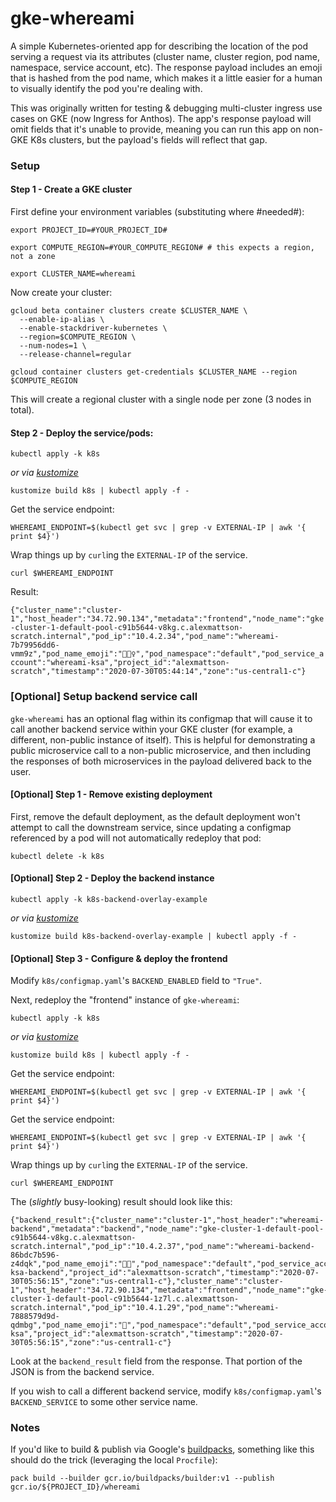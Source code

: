# gke-whereami

A simple Kubernetes-oriented app for describing the location of the pod serving a request via its attributes (cluster name, cluster region, pod name, namespace, service account, etc). The response payload includes an emoji that is hashed from the pod name, which makes it a little easier for a human to visually identify the pod you're dealing with.

This was originally written for testing & debugging multi-cluster ingress use cases on GKE (now Ingress for Anthos). The app's response payload will omit fields that it's unable to provide, meaning you can run this app on non-GKE K8s clusters, but the payload's fields will reflect that gap.

### Setup

#### Step 1 - Create a GKE cluster 

First define your environment variables (substituting where #needed#):

```
export PROJECT_ID=#YOUR_PROJECT_ID#

export COMPUTE_REGION=#YOUR_COMPUTE_REGION# # this expects a region, not a zone

export CLUSTER_NAME=whereami
```

Now create your cluster:

```
gcloud beta container clusters create $CLUSTER_NAME \
  --enable-ip-alias \
  --enable-stackdriver-kubernetes \
  --region=$COMPUTE_REGION \
  --num-nodes=1 \
  --release-channel=regular

gcloud container clusters get-credentials $CLUSTER_NAME --region $COMPUTE_REGION
```

This will create a regional cluster with a single node per zone (3 nodes in total). 

#### Step 2 - Deploy the service/pods:

```kubectl apply -k k8s```

*or via [kustomize](https://kustomize.io/)*

```kustomize build k8s | kubectl apply -f -```

Get the service endpoint:
```
WHEREAMI_ENDPOINT=$(kubectl get svc | grep -v EXTERNAL-IP | awk '{ print $4}')
```

Wrap things up by `curl`ing the `EXTERNAL-IP` of the service. 

```curl $WHEREAMI_ENDPOINT```

Result:

```{"cluster_name":"cluster-1","host_header":"34.72.90.134","metadata":"frontend","node_name":"gke-cluster-1-default-pool-c91b5644-v8kg.c.alexmattson-scratch.internal","pod_ip":"10.4.2.34","pod_name":"whereami-7b79956dd6-vmm9z","pod_name_emoji":"🧚🏼‍♀️","pod_namespace":"default","pod_service_account":"whereami-ksa","project_id":"alexmattson-scratch","timestamp":"2020-07-30T05:44:14","zone":"us-central1-c"}```

### [Optional] Setup backend service call

`gke-whereami` has an optional flag within its configmap that will cause it to call another backend service within your GKE cluster (for example, a different, non-public instance of itself). This is helpful for demonstrating a public microservice call to a non-public microservice, and then including the responses of both microservices in the payload delivered back to the user.

#### [Optional] Step 1 - Remove existing deployment 

First, remove the default deployment, as the default deployment won't attempt to call the downstream service, since updating a configmap referenced by a pod will not automatically redeploy that pod:

```kubectl delete -k k8s```

#### [Optional] Step 2 - Deploy the backend instance

```kubectl apply -k k8s-backend-overlay-example```

*or via [kustomize](https://kustomize.io/)*

```kustomize build k8s-backend-overlay-example | kubectl apply -f -```

#### [Optional] Step 3 - Configure & deploy the frontend

Modify `k8s/configmap.yaml`'s `BACKEND_ENABLED` field to `"True"`.

Next, redeploy the "frontend" instance of `gke-whereami`:

```kubectl apply -k k8s```

*or via [kustomize](https://kustomize.io/)*

```kustomize build k8s | kubectl apply -f -```

Get the service endpoint:
```
WHEREAMI_ENDPOINT=$(kubectl get svc | grep -v EXTERNAL-IP | awk '{ print $4}')
```

Get the service endpoint:
```
WHEREAMI_ENDPOINT=$(kubectl get svc | grep -v EXTERNAL-IP | awk '{ print $4}')
```

Wrap things up by `curl`ing the `EXTERNAL-IP` of the service. 

```curl $WHEREAMI_ENDPOINT```

The (*slightly* busy-looking) result should look like this:

```
{"backend_result":{"cluster_name":"cluster-1","host_header":"whereami-backend","metadata":"backend","node_name":"gke-cluster-1-default-pool-c91b5644-v8kg.c.alexmattson-scratch.internal","pod_ip":"10.4.2.37","pod_name":"whereami-backend-86bdc7b596-z4dqk","pod_name_emoji":"💪🏾","pod_namespace":"default","pod_service_account":"whereami-ksa-backend","project_id":"alexmattson-scratch","timestamp":"2020-07-30T05:56:15","zone":"us-central1-c"},"cluster_name":"cluster-1","host_header":"34.72.90.134","metadata":"frontend","node_name":"gke-cluster-1-default-pool-c91b5644-1z7l.c.alexmattson-scratch.internal","pod_ip":"10.4.1.29","pod_name":"whereami-7888579d9d-qdmbg","pod_name_emoji":"🧜","pod_namespace":"default","pod_service_account":"whereami-ksa","project_id":"alexmattson-scratch","timestamp":"2020-07-30T05:56:15","zone":"us-central1-c"}
```

Look at the `backend_result` field from the response. That portion of the JSON is from the backend service.

If you wish to call a different backend service, modify `k8s/configmap.yaml`'s `BACKEND_SERVICE` to some other service name. 


### Notes

If you'd like to build & publish via Google's [buildpacks](https://github.com/GoogleCloudPlatform/buildpacks), something like this should do the trick (leveraging the local `Procfile`):

```pack build --builder gcr.io/buildpacks/builder:v1 --publish gcr.io/${PROJECT_ID}/whereami```

